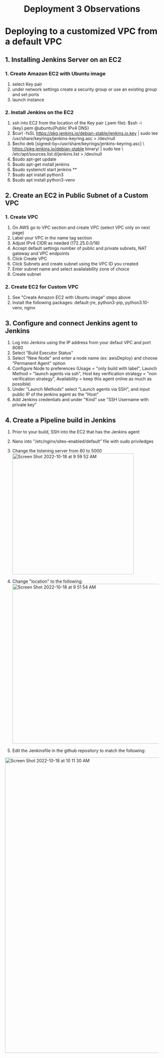 <h1 align=center>Deployment 3 Observations</h1>

# Deploying to a customized VPC from a default VPC
## 1. Installing Jenkins Server on an EC2
### 1. Create Amazon EC2 with Ubuntu image
1. select Key pair
2. under network settings create a security group or use an existing group and set ports
3. launch instance
### 2. Install Jenkins on the EC2
1. ssh into EC2 from the location of the Key pair (.pem file): $ssh -i {key}.pem @ubuntu{Public IPv4 DNS}
2. $curl -fsSL https://pkg.jenkins.io/debian-stable/jenkins.io.key | sudo tee  /usr/share/keyrings/jenkins-keyring.asc > /dev/null
3.	$echo deb [signed-by=/usr/share/keyrings/jenkins-keyring.asc] \ https://pkg.jenkins.io/debian-stable binary/ | sudo tee \ /etc/apt/sources.list.d/jenkins.list > /dev/null
4. $sudo apt-get update
5. $sudo apt-get install jenkins
6. $sudo systemctl start jenkins **
7. $sudo apt install python3
8. $sudo apt install python3-venv

## 2. Create an EC2 in Public Subnet of a Custom VPC
### 1. Create VPC
1. On AWS go to VPC section and create VPC (select VPC only on next page)
2. Label your VPC in the name tag section
3. Adjust IPv4 CIDR as needed (172.25.0.0/16)
4. Accept default settings number of public and private subnets, NAT gateway and VPC endpoints
5. Click Create VPC
6. Click Subnets and create subnet using the VPC ID you created
7. Enter subnet name and select availalability zone of choice
8. Create subnet

### 2. Create EC2 for Custom VPC
1. See "Create Amazon EC2 with Ubuntu image" steps above
2. Install the following packages: default-jre, python3-pip, python3.10-venv, nginx

## 3. Configure and connect Jenkins agent to Jenkins
1. Log into Jenkins using the IP address from your defaut VPC and port 8080
2. Select "Build Executor Status"
3. Select "New Node" and enter a node name (ex: awsDeploy) and choose "Permanent Agent" option
4. Configure Node to preferences (Usage = "only build with label", Launch Method = "launch agents via ssh", Host key verification strategy = "non verification strategy”, Availability = keep this agent online as much as possible)
5. Under "Launch Methods" select "Launch agents via SSH", and input public IP of the jenkins agent as the "Host"
6. Add Jenkins credentials and under "Kind" use "SSH Username with private key"

## 4. Create a Pipeline build in Jenkins
1. Prior to your build, SSH into the EC2 that has the Jenkins agent
2. Nano into "/etc/nginx/sites-enabled/default” file with sudo priviledges
3. Change the listening server from 80 to 5000 <img width="397" alt="Screen Shot 2022-10-18 at 9 59 52 AM" src="https://user-images.githubusercontent.com/108026310/196451256-1d7e0fbb-2ebd-4f25-bab5-e7b6cd867234.png">

4. Change "location" to the following: <img width="524" alt="Screen Shot 2022-10-18 at 9 51 54 AM" src="https://user-images.githubusercontent.com/108026310/196449145-f42ca8bb-f70f-436a-968d-3f4f5be0389f.png">

5. Edit the Jenkinsfile in the github repository to match the following:
<img width="969" alt="Screen Shot 2022-10-18 at 10 11 30 AM" src="https://user-images.githubusercontent.com/108026310/196455026-48c49446-6be5-4e36-92ec-127b88f4aa77.png">

